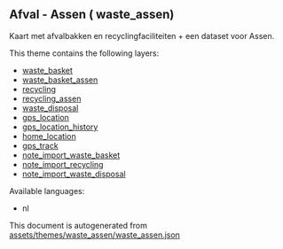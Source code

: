 

 Afval - Assen ( waste_assen) 
------------------------------



Kaart met afvalbakken en recyclingfaciliteiten + een dataset voor Assen.

This theme contains the following layers:



  - [waste_basket](../Layers/waste_basket.md)
  - [waste_basket_assen](../Layers/waste_basket_assen.md)
  - [recycling](../Layers/recycling.md)
  - [recycling_assen](../Layers/recycling_assen.md)
  - [waste_disposal](../Layers/waste_disposal.md)
  - [gps_location](../Layers/gps_location.md)
  - [gps_location_history](../Layers/gps_location_history.md)
  - [home_location](../Layers/home_location.md)
  - [gps_track](../Layers/gps_track.md)
  - [note_import_waste_basket](../Layers/note_import_waste_basket.md)
  - [note_import_recycling](../Layers/note_import_recycling.md)
  - [note_import_waste_disposal](../Layers/note_import_waste_disposal.md)


Available languages:



  - nl
 

This document is autogenerated from [assets/themes/waste_assen/waste_assen.json](https://github.com/pietervdvn/MapComplete/blob/develop/assets/themes/waste_assen/waste_assen.json)